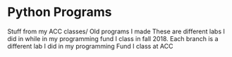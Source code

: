 # Python Programs
Stuff from my ACC classes/ Old programs I made
These are different labs I did in while in my programming fund I class in fall 2018.
Each branch is a different lab I did in my programming Fund I class at ACC
